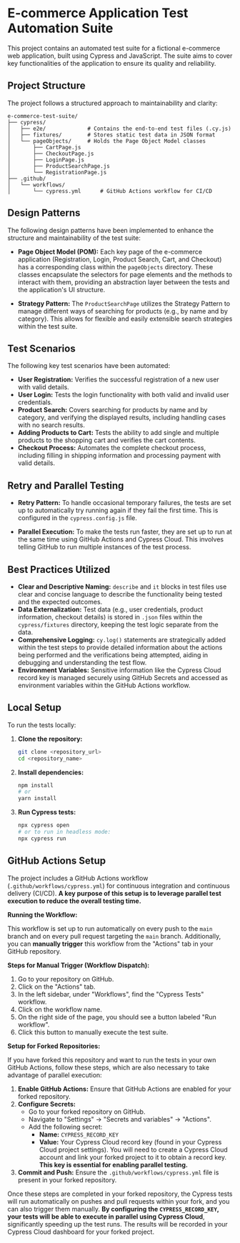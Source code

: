 # E-commerce Application Test Automation Suite

This project contains an automated test suite for a fictional e-commerce web application, built using Cypress and JavaScript. The suite aims to cover key functionalities of the application to ensure its quality and reliability.

## Project Structure

The project follows a structured approach to maintainability and clarity:
```
e-commerce-test-suite/
├── cypress/
│   ├── e2e/             # Contains the end-to-end test files (.cy.js)
│   ├── fixtures/        # Stores static test data in JSON format
│   └── pageObjects/     # Holds the Page Object Model classes
│       ├── CartPage.js
│       ├── CheckoutPage.js
│       ├── LoginPage.js
│       ├── ProductSearchPage.js
│       └── RegistrationPage.js
├── .github/
│   └── workflows/
│       └── cypress.yml      # GitHub Actions workflow for CI/CD
```

## Design Patterns

The following design patterns have been implemented to enhance the structure and maintainability of the test suite:

* **Page Object Model (POM):** Each key page of the e-commerce application (Registration, Login, Product Search, Cart, and Checkout) has a corresponding class within the `pageObjects` directory. These classes encapsulate the selectors for page elements and the methods to interact with them, providing an abstraction layer between the tests and the application's UI structure.

* **Strategy Pattern:** The `ProductSearchPage` utilizes the Strategy Pattern to manage different ways of searching for products (e.g., by name and by category). This allows for flexible and easily extensible search strategies within the test suite.

## Test Scenarios

The following key test scenarios have been automated:

* **User Registration:** Verifies the successful registration of a new user with valid details.
* **User Login:** Tests the login functionality with both valid and invalid user credentials.
* **Product Search:** Covers searching for products by name and by category, and verifying the displayed results, including handling cases with no search results.
* **Adding Products to Cart:** Tests the ability to add single and multiple products to the shopping cart and verifies the cart contents.
* **Checkout Process:** Automates the complete checkout process, including filling in shipping information and processing payment with valid details.

## Retry and Parallel Testing

* **Retry Pattern:** To handle occasional temporary failures, the tests are set up to automatically try running again if they fail the first time. This is configured in the `cypress.config.js` file.

* **Parallel Execution:** To make the tests run faster, they are set up to run at the same time using GitHub Actions and Cypress Cloud. This involves telling GitHub to run multiple instances of the test process.

## Best Practices Utilized

* **Clear and Descriptive Naming:** `describe` and `it` blocks in test files use clear and concise language to describe the functionality being tested and the expected outcomes.
* **Data Externalization:** Test data (e.g., user credentials, product information, checkout details) is stored in `.json` files within the `cypress/fixtures` directory, keeping the test logic separate from the data.
* **Comprehensive Logging:** `cy.log()` statements are strategically added within the test steps to provide detailed information about the actions being performed and the verifications being attempted, aiding in debugging and understanding the test flow.
* **Environment Variables:** Sensitive information like the Cypress Cloud record key is managed securely using GitHub Secrets and accessed as environment variables within the GitHub Actions workflow.

## Local Setup

To run the tests locally:

1.  **Clone the repository:**
    ```bash
    git clone <repository_url>
    cd <repository_name>
    ```
2.  **Install dependencies:**
    ```bash
    npm install
    # or
    yarn install
    ```

3.  **Run Cypress tests:**
    ```bash
    npx cypress open
    # or to run in headless mode:
    npx cypress run
    ```

## GitHub Actions Setup

The project includes a GitHub Actions workflow (`.github/workflows/cypress.yml`) for continuous integration and continuous delivery (CI/CD). **A key purpose of this setup is to leverage parallel test execution to reduce the overall testing time.**

**Running the Workflow:**

This workflow is set up to run automatically on every push to the `main` branch and on every pull request targeting the `main` branch. Additionally, you can **manually trigger** this workflow from the "Actions" tab in your GitHub repository.

**Steps for Manual Trigger (Workflow Dispatch):**

1.  Go to your repository on GitHub.
2.  Click on the "Actions" tab.
3.  In the left sidebar, under "Workflows", find the "Cypress Tests" workflow.
4.  Click on the workflow name.
5.  On the right side of the page, you should see a button labeled "Run workflow".
6.  Click this button to manually execute the test suite.

**Setup for Forked Repositories:**

If you have forked this repository and want to run the tests in your own GitHub Actions, follow these steps, which are also necessary to take advantage of parallel execution:

1.  **Enable GitHub Actions:** Ensure that GitHub Actions are enabled for your forked repository.
2.  **Configure Secrets:**
    * Go to your forked repository on GitHub.
    * Navigate to "Settings" -> "Secrets and variables" -> "Actions".
    * Add the following secret:
        * **Name:** `CYPRESS_RECORD_KEY`
        * **Value:** Your Cypress Cloud record key (found in your Cypress Cloud project settings). You will need to create a Cypress Cloud account and link your forked project to it to obtain a record key. **This key is essential for enabling parallel testing.**
3.  **Commit and Push:** Ensure the `.github/workflows/cypress.yml` file is present in your forked repository.

Once these steps are completed in your forked repository, the Cypress tests will run automatically on pushes and pull requests within your fork, and you can also trigger them manually. **By configuring the `CYPRESS_RECORD_KEY`, your tests will be able to execute in parallel using Cypress Cloud**, significantly speeding up the test runs. The results will be recorded in your Cypress Cloud dashboard for your forked project.
